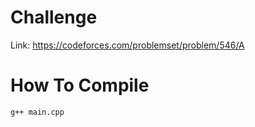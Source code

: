 # Challenge

Link: https://codeforces.com/problemset/problem/546/A

# How To Compile

`g++ main.cpp`